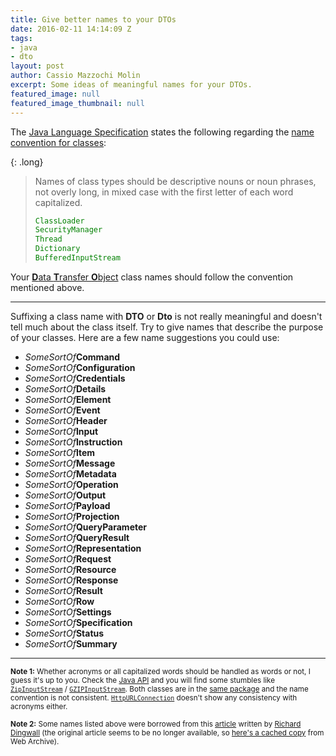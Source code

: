 ```yaml
---
title: Give better names to your DTOs
date: 2016-02-11 14:14:09 Z
tags:
- java
- dto
layout: post
author: Cassio Mazzochi Molin
excerpt: Some ideas of meaningful names for your DTOs.
featured_image: null
featured_image_thumbnail: null
---
```


The [Java Language Specification][1] states the following regarding the [name convention for classes][2]:

{: .long}
> Names of class types should be descriptive nouns or noun phrases, not overly long, in mixed case with the first letter of each word capitalized.
>
> <!-- language: lang-java -->
>
> ```java
> ClassLoader
> SecurityManager
> Thread
> Dictionary
> BufferedInputStream
> ```

Your [**D**ata **T**ransfer **O**bject][3] class names should follow the convention mentioned above.

---

Suffixing a class name with **DTO** or **Dto** is not really meaningful and doesn't tell much about the class itself. Try to give names that describe the purpose of your classes. Here are a few name suggestions you could use:

- _SomeSortOf_**Command**
- _SomeSortOf_**Configuration**
- _SomeSortOf_**Credentials**
- _SomeSortOf_**Details**
- _SomeSortOf_**Element**
- _SomeSortOf_**Event**
- _SomeSortOf_**Header**
- _SomeSortOf_**Input**
- _SomeSortOf_**Instruction**
- _SomeSortOf_**Item**
- _SomeSortOf_**Message**
- _SomeSortOf_**Metadata**
- _SomeSortOf_**Operation**
- _SomeSortOf_**Output**
- _SomeSortOf_**Payload**
- _SomeSortOf_**Projection**
- _SomeSortOf_**QueryParameter**
- _SomeSortOf_**QueryResult**
- _SomeSortOf_**Representation**
- _SomeSortOf_**Request**
- _SomeSortOf_**Resource**
- _SomeSortOf_**Response**
- _SomeSortOf_**Result**
- _SomeSortOf_**Row**
- _SomeSortOf_**Settings**
- _SomeSortOf_**Specification**
- _SomeSortOf_**Status**
- _SomeSortOf_**Summary**

---

<sup>**Note 1:** Whether acronyms or all capitalized words should be handled as words or not, I guess it's up to you. Check the [Java API][4] and you will find some stumbles like [`ZipInputStream`][5] / [`GZIPInputStream`][6]. Both classes are in the [same package][7] and the name convention is not consistent. [`HttpURLConnection`][8] doesn't show any consistency with acronyms either.</sup>

<sup>**Note 2:** Some names listed above were borrowed from this [article][9] written by [Richard Dingwall][10] (the original article seems to be no longer available, so [here's a cached copy][11] from Web Archive).</sup>


  [1]: https://docs.oracle.com/javase/specs/index.html
  [2]: https://docs.oracle.com/javase/specs/jls/se9/html/jls-6.html#jls-6
  [3]: https://en.wikipedia.org/wiki/Data_transfer_object
  [4]: https://docs.oracle.com/javase/9/docs/api/allclasses-frame.html
  [5]: https://docs.oracle.com/javase/9/docs/api/java/util/zip/ZipInputStream.html
  [6]: https://docs.oracle.com/javase/9/docs/api/java/util/zip/GZIPInputStream.html
  [7]: https://docs.oracle.com/javase/9/docs/api/java/util/zip/package-summary.html
  [8]: https://docs.oracle.com/javase/9/docs/api/java/net/HttpURLConnection.html
  [9]: http://rdingwall.com/2010/04/17/try-not-to-call-your-objects-dtos/
  [10]: https://stackoverflow.com/users/91551/richard-dingwall
  [11]: https://web.archive.org/web/20170614081139/http://rdingwall.com/2010/04/17/try-not-to-call-your-objects-dtos/
